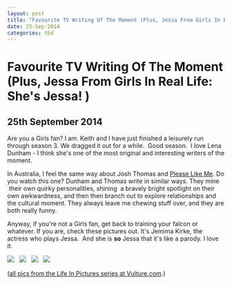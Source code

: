 ```yaml
---
layout: post
title: "Favourite TV Writing Of The Moment (Plus, Jessa From Girls In Real Life: She's Jessa! )"
date: 25-Sep-2014
categories: tbd
---
```


# Favourite TV Writing Of The Moment (Plus, Jessa From Girls In Real Life: She's Jessa! )

## 25th September 2014

Are you a Girls fan? I am. Keith and I have just finished a leisurely run through season 3. We dragged it out for a while.  Good season.  I love Lena Dunham - I think she's one of the most original and interesting writers of the moment.

In Australia,   I feel the same way about Josh Thomas and <a href="http://iview.abc.net.au/programs/please-like-me/MP1439H118C00DS1">Please Like Me</a>. Do you watch this one? Dunham and Thomas write in similar ways. They mine  their own quirky personalities,   shining  a bravely bright spotlight on their own awkwardness,   and then then branch out to explore relationships and the cultural moment. They always leave me chewing stuff over, and they are both really funny.

Anyway, if you're not a Girls fan, get back to training your falcon or whatever. If you are, check these pictures out. It's Jemima Kirke, the actress who plays Jessa.  And she is **so** Jessa that it's like a parody. I love it.

<img class="photo-horiz" src="http://pixel.nymag.com/imgs/content/dam/vulture/slideshows/2014/3/life-in-pix-jemima-kirke/1.jpg.r.nocrop.w610.h610.jpg" />   <img class="photo-horiz" src="http://pixel.nymag.com/imgs/content/dam/vulture/slideshows/2014/3/life-in-pix-jemima-kirke/3.jpg.r.nocrop.w610.h610.jpg" />   <img class="photo-horiz" src="http://pixel.nymag.com/imgs/content/dam/vulture/slideshows/2014/3/life-in-pix-jemima-kirke/12.jpg.r.nocrop.w610.h610.jpg" />   <img class="photo-horiz" src="http://pixel.nymag.com/imgs/content/dam/vulture/slideshows/2014/3/life-in-pix-jemima-kirke/17.jpg.r.nocrop.w610.h610.jpg" />

(<a href="http://www.vulture.com/2014/03/life-in-pictures-jemima-kirke.html#photo=17x00003">all pics from the Life In Pictures series at Vulture.com</a>.)
